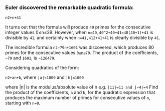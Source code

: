 ### Euler discovered the remarkable quadratic formula:

`n2+n+41`

It turns out that the formula will produce `40` primes for the consecutive integer values 0≤n≤39. However, when `n=40,40^2+40+41=40(40+1)+41` is divisible by `41`, and certainly when `n=41,412+41+41` is clearly divisible by `41`.

The incredible formula `n2−79n+1601` was discovered, which produces 80 primes for the consecutive values `0≤n≤79`. The product of the coefficients, `−79` and `1601`, is `−126479`.

Considering quadratics of the form:

`n2+an+b`, where `|a|<1000` and `|b|≤1000`

where |n| is the modulus/absolute value of n
e.g. `|11|=11 and |−4|=4`
Find the product of the coefficients, `a` and `b`, for the quadratic expression that produces the maximum number of primes for consecutive values of `n`, starting with `n=0`.
